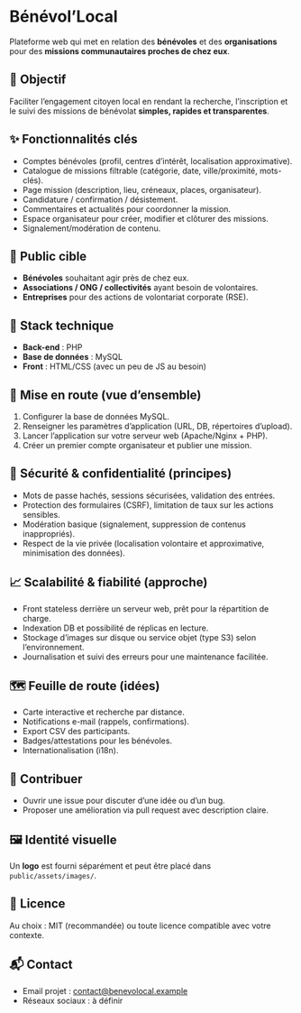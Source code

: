 # Bénévol’Local

Plateforme web qui met en relation des **bénévoles** et des **organisations** pour des **missions communautaires proches de chez eux**.

## 🎯 Objectif
Faciliter l’engagement citoyen local en rendant la recherche, l’inscription et le suivi des missions de bénévolat **simples, rapides et transparentes**.

## ✨ Fonctionnalités clés
- Comptes bénévoles (profil, centres d’intérêt, localisation approximative).
- Catalogue de missions filtrable (catégorie, date, ville/proximité, mots-clés).
- Page mission (description, lieu, créneaux, places, organisateur).
- Candidature / confirmation / désistement.
- Commentaires et actualités pour coordonner la mission.
- Espace organisateur pour créer, modifier et clôturer des missions.
- Signalement/modération de contenu.

## 👥 Public cible
- **Bénévoles** souhaitant agir près de chez eux.  
- **Associations / ONG / collectivités** ayant besoin de volontaires.  
- **Entreprises** pour des actions de volontariat corporate (RSE).

## 🧱 Stack technique
- **Back-end** : PHP  
- **Base de données** : MySQL  
- **Front** : HTML/CSS (avec un peu de JS au besoin)

## 🚀 Mise en route (vue d’ensemble)
1. Configurer la base de données MySQL.  
2. Renseigner les paramètres d’application (URL, DB, répertoires d’upload).  
3. Lancer l’application sur votre serveur web (Apache/Nginx + PHP).  
4. Créer un premier compte organisateur et publier une mission.  

## 🔐 Sécurité & confidentialité (principes)
- Mots de passe hachés, sessions sécurisées, validation des entrées.  
- Protection des formulaires (CSRF), limitation de taux sur les actions sensibles.  
- Modération basique (signalement, suppression de contenus inappropriés).  
- Respect de la vie privée (localisation volontaire et approximative, minimisation des données).

## 📈 Scalabilité & fiabilité (approche)
- Front stateless derrière un serveur web, prêt pour la répartition de charge.  
- Indexation DB et possibilité de réplicas en lecture.  
- Stockage d’images sur disque ou service objet (type S3) selon l’environnement.  
- Journalisation et suivi des erreurs pour une maintenance facilitée.

## 🗺️ Feuille de route (idées)
- Carte interactive et recherche par distance.  
- Notifications e-mail (rappels, confirmations).  
- Export CSV des participants.  
- Badges/attestations pour les bénévoles.  
- Internationalisation (i18n).

## 🤝 Contribuer
- Ouvrir une issue pour discuter d’une idée ou d’un bug.  
- Proposer une amélioration via pull request avec description claire.

## 🖼️ Identité visuelle
Un **logo** est fourni séparément et peut être placé dans `public/assets/images/`.

## 📄 Licence
Au choix : MIT (recommandée) ou toute licence compatible avec votre contexte.

## 📬 Contact
- Email projet : contact@benevolocal.example  
- Réseaux sociaux : à définir
